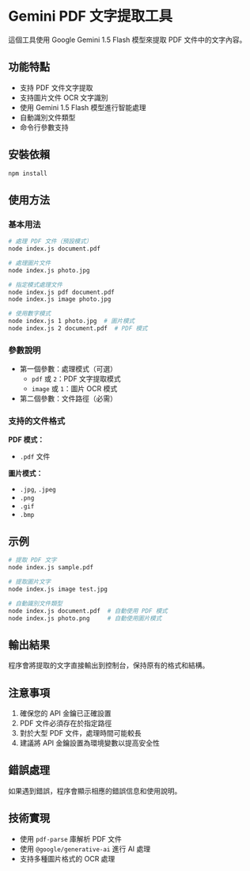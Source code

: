 # Gemini PDF 文字提取工具

這個工具使用 Google Gemini 1.5 Flash 模型來提取 PDF 文件中的文字內容。

## 功能特點

- 支持 PDF 文件文字提取
- 支持圖片文件 OCR 文字識別
- 使用 Gemini 1.5 Flash 模型進行智能處理
- 自動識別文件類型
- 命令行參數支持

## 安裝依賴

```bash
npm install
```

## 使用方法

### 基本用法

```bash
# 處理 PDF 文件（預設模式）
node index.js document.pdf

# 處理圖片文件
node index.js photo.jpg

# 指定模式處理文件
node index.js pdf document.pdf
node index.js image photo.jpg

# 使用數字模式
node index.js 1 photo.jpg  # 圖片模式
node index.js 2 document.pdf  # PDF 模式
```

### 參數說明

- 第一個參數：處理模式（可選）
  - `pdf` 或 `2`：PDF 文字提取模式
  - `image` 或 `1`：圖片 OCR 模式
- 第二個參數：文件路徑（必需）

### 支持的文件格式

**PDF 模式：**
- `.pdf` 文件

**圖片模式：**
- `.jpg`, `.jpeg`
- `.png`
- `.gif`
- `.bmp`

## 示例

```bash
# 提取 PDF 文字
node index.js sample.pdf

# 提取圖片文字
node index.js image test.jpg

# 自動識別文件類型
node index.js document.pdf  # 自動使用 PDF 模式
node index.js photo.png     # 自動使用圖片模式
```

## 輸出結果

程序會將提取的文字直接輸出到控制台，保持原有的格式和結構。

## 注意事項

1. 確保您的 API 金鑰已正確設置
2. PDF 文件必須存在於指定路徑
3. 對於大型 PDF 文件，處理時間可能較長
4. 建議將 API 金鑰設置為環境變數以提高安全性

## 錯誤處理

如果遇到錯誤，程序會顯示相應的錯誤信息和使用說明。

## 技術實現

- 使用 `pdf-parse` 庫解析 PDF 文件
- 使用 `@google/generative-ai` 進行 AI 處理
- 支持多種圖片格式的 OCR 處理 